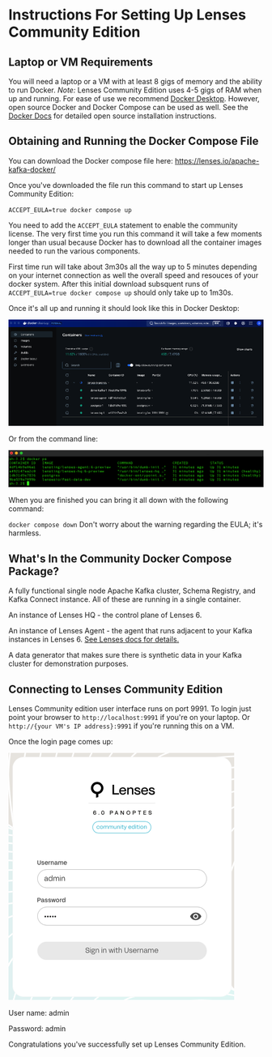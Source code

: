 # Instructions For Setting Up Lenses Community Edition  
  
  
  
## Laptop or VM Requirements

You will need a laptop or a VM with at least 8 gigs of memory and the ability to run Docker. *Note:* Lenses Community Edition uses 4-5 gigs of RAM when up and running. For ease of use we recommend [Docker Desktop](https://www.docker.com/products/docker-desktop/). However, open source Docker and Docker Compose can be used as well. See the [Docker Docs](https://docs.docker.com/manuals/) for detailed open source installation instructions.

## Obtaining and Running the Docker Compose File

You can download the Docker compose file here: https://lenses.io/apache-kafka-docker/

Once you've downloaded the file run this command to start up Lenses Community Edition:

`ACCEPT_EULA=true docker compose up`

You need to add the `ACCEPT_EULA` statement to enable the community license. The very first time you run this command it will take a few moments longer than usual because Docker has to download all the container images needed to run the various components. 

First time run will take about 3m30s all the way up to 5 minutes depending on your internet connection as well the overall speed and resouces of your docker system. After this initial download subsquent runs of `ACCEPT_EULA=true docker compose up` should only take up to 1m30s. 

Once it's all up and running it should look like this in Docker Desktop:

![screenshot of Docker Desktop with Lenses Community Edition running](/images/docker_desktop.png)

Or from the command line: 

![screenshot of Docker PS command output](/images/docker_ps.png)

When you are finished you can bring it all down with the following command:

`docker compose down` Don't worry about the warning regarding the EULA; it's harmless. 

## What's In the Community Docker Compose Package?

A fully functional single node Apache Kafka cluster, Schema Registry, and  Kafka Connect instance. All of these are running in a single container.

An instance of Lenses HQ - the control plane of Lenses 6. 

An instance of Lenses Agent - the agent that runs adjacent to your Kafka instances in Lenses 6. [See Lenses docs for details.](https://docs.lenses.io/latest)

A data generator that makes sure there is synthetic data in your Kafka cluster for demonstration purposes. 

## Connecting to Lenses Community Edition

Lenses Community edition user interface runs on port 9991. To login just point your browser to `http://localhost:9991` if you're on your laptop. Or `http://{your VM's IP address}:9991` if you're running this on a VM. 

Once the login page comes up:

![screenshot of Community Edition login page](/images/login_page.png)

User name: admin

Password: admin

Congratulations you've successfully set up Lenses Community Edition. 
